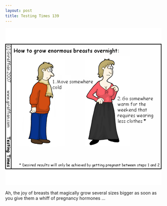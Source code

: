 ```yaml
---
layout: post
title: Testing Times 139
---
```

<img src="/images/tt0139.png">

Ah, the joy of breasts that magically grow several sizes bigger as soon as you give them a whiff of pregnancy hormones ...